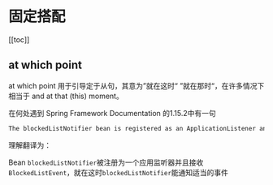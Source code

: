 # 固定搭配
[[toc]]

## at which point

at which point 用于引导定于从句，其意为”就在这时“ ”就在那时“，在许多情况下相当于 and at that (this) moment。

在何处遇到 Spring Framework Documentation 的1.15.2中有一句

```java
The blockedListNotifier bean is registered as an ApplicationListener and receives the BlockedListEvent, at which point it can notify appropriate parties.
```

理解翻译为：

Bean `blockedListNotifier`被注册为一个应用监听器并且接收`BlockedListEvent`，就在这时`blockedListNotifier`能通知适当的事件
